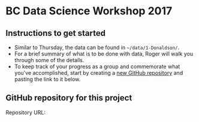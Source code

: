 # BC Data Science Workshop 2017

## Instructions to get started

* Similar to Thursday, the data can be found in `~/data/1-Donaldson/`.
* For a brief summary of what is to be done with data, Roger will 
  walk you through some of the details. 
* To keep track of your progress as a group and commemorate what you've 
  accomplished, start by creating a 
  [new GitHub repository](https://help.github.com/articles/create-a-repo/)
  and pasting the link to it below.
  
  
  
## GitHub repository for this project

Repository URL: 